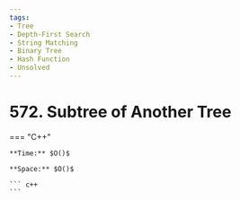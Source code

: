 ```yaml
---
tags:
- Tree
- Depth-First Search
- String Matching
- Binary Tree
- Hash Function
- Unsolved
---
```



# 572. Subtree of Another Tree

=== "C++"

    **Time:** $O()$

    **Space:** $O()$

    ``` c++
    ```